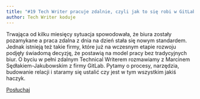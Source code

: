 ```yaml
---
title: "#19 Tech Writer pracuje zdalnie, czyli jak to się robi w GitLabie"
author: Tech Writer koduje
---
```


Trwająca od kilku miesięcy sytuacja spowodowała, że biura zostały pozamykane a praca zdalna z dnia na dzień stała się nowym standardem. Jednak istnieją też takie firmy, które już na wczesnym etapie rozwoju podjęły świadomą decyzję, że postawią na model pracy bez tradycyjnych biur. O byciu w pełni zdalnym Technical Writerem rozmawiamy z Marcinem Sędłakiem-Jakubowskim z firmy GitLab. Pytamy o procesy, narzędzia, budowanie relacji i staramy się ustalić czy jest w tym wszystkim jakiś haczyk.

<a class="listenButton pixelButton" href="https://anchor.fm/docdeveloper/episodes/19-Tech-Writer-pracuje-zdalnie--czyli-jak-to-sie-robi-w-GitLabie-eg8gis/a-a2lebnu" target="_blank" rel="noopener noreferrer">Posłuchaj</a>
